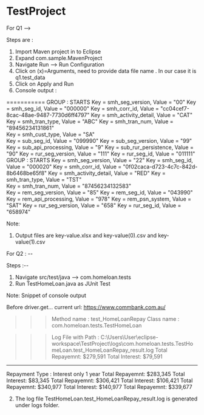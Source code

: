 # TestProject
For Q1 -->  

Steps are : 
  1) Import Maven project in to Eclipse 
  2) Expand com.sample.MavenProject
  3) Navigate Run --> Run Configuration
  4) Click on (x)=Arguments, need to provide data file name . In our case it is q1.test_data
  5) Click on Apply and Run
  6) Console output :
  
  ===========
GROUP : STARTS
Key = smh_seg_version, Value = "00"
Key = smh_seg_id, Value = "000000"
Key = smh_corr_id, Value = "cc04cef7-8cac-48ae-9487-7730d6ff4797"
Key = smh_activity_detail, Value = "CAT"
Key = smh_tran_type, Value = "ABC"
Key = smh_tran_num, Value = "89456234131861"								
Key = smh_cust_type, Value = "SA"								
Key = sub_seg_id, Value = "099990"
Key = sub_seg_version, Value = "99"
Key = sub_api_processing, Value = "9"
Key = sub_rur_persistence, Value = "90"
Key = rur_seg_version, Value = "111"
Key = rur_seg_id, Value = "011111"
GROUP : STARTS
Key = smh_seg_version, Value = "22"
Key = smh_seg_id, Value = "000020"
Key = smh_corr_id, Value = "0f02caca-d723-4c7c-842d-8b6468be65f8"
Key = smh_activity_detail, Value = "RED"
Key = smh_tran_type, Value = "TST"								
Key = smh_tran_num, Value = "87456234132583"								
Key = rem_seg_version, Value = "85"
Key = rem_seg_id, Value = "043990"
Key = rem_api_processing, Value = "978"
Key = rem_psn_system, Value = "SAT"
Key = rur_seg_version, Value = "658"
Key = rur_seg_id, Value = "658974"

  
 Note: 
 1) Output files are key-value.xlsx and key-value(0).csv and key-value(1).csv
 
For Q2 : --

Steps :--
1) Navigate src/test/java --> com.homeloan.tests 
2) Run TestHomeLoan.java as JUnit Test

Note: Snippet of console output 

  Before driver.get...
current url: 	https://www.commbank.com.au/
>>> Method name : test_HomeLoanRepay
>>> Class name : com.homeloan.tests.TestHomeLoan

>>> Log File with Path :  C:\Users\User\eclipse-workspace\TestProject\logs\com.homeloan.tests.TestHomeLoan.test_HomeLoanRepay_result.log
Total Repayemnt: $279,591
Total Interest: $79,591
----------------------------------------
Repayment Type : Interest only 1 year
Total Repayemnt: $283,345
Total Interest: $83,345
Total Repayemnt: $306,421
Total Interest: $106,421
Total Repayemnt: $340,977
Total Interest: $140,977
Total Repayemnt: $339,677

2) The log file TestHomeLoan.test_HomeLoanRepay_result.log is generated under logs folder.
